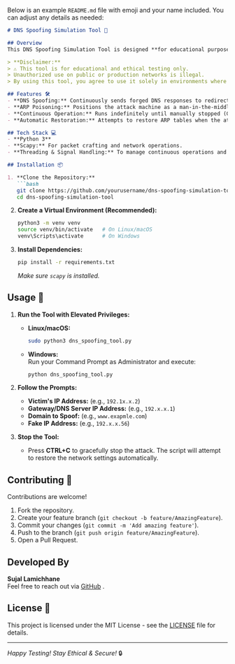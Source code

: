 
Below is an example `README.md` file with emoji and your name included. You can adjust any details as needed:

```markdown
# DNS Spoofing Simulation Tool 🚀

## Overview
This DNS Spoofing Simulation Tool is designed **for educational purposes only**. It demonstrates how DNS spoofing and ARP poisoning can be used in a controlled lab environment to simulate a man‑in‑the‑middle (MITM) attack. **Use responsibly!**

> **Disclaimer:**  
> ⚠️ This tool is for educational and ethical testing only.  
> Unauthorized use on public or production networks is illegal.  
> By using this tool, you agree to use it solely in environments where you have explicit permission.

## Features 🛠️
- **DNS Spoofing:** Continuously sends forged DNS responses to redirect traffic for a specific domain.
- **ARP Poisoning:** Positions the attack machine as a man‑in‑the‑middle between the victim and the gateway.
- **Continuous Operation:** Runs indefinitely until manually stopped (CTRL+C).
- **Automatic Restoration:** Attempts to restore ARP tables when the attack is stopped.

## Tech Stack 💻
- **Python 3**  
- **Scapy:** For packet crafting and network operations.
- **Threading & Signal Handling:** To manage continuous operations and graceful exits.

## Installation 📦

1. **Clone the Repository:**
   ```bash
   git clone https://github.com/yourusername/dns-spoofing-simulation-tool.git
   cd dns-spoofing-simulation-tool
   ```

2. **Create a Virtual Environment (Recommended):**
   ```bash
   python3 -m venv venv
   source venv/bin/activate   # On Linux/macOS
   venv\Scripts\activate      # On Windows
   ```

3. **Install Dependencies:**
   ```bash
   pip install -r requirements.txt
   ```
   *Make sure `scapy` is installed.*

## Usage 🚦

1. **Run the Tool with Elevated Privileges:**

   - **Linux/macOS:**
     ```bash
     sudo python3 dns_spoofing_tool.py
     ```
   - **Windows:**  
     Run your Command Prompt as Administrator and execute:
     ```bash
     python dns_spoofing_tool.py
     ```

2. **Follow the Prompts:**
   - **Victim's IP Address:** (e.g., `192.1x.x.2`)
   - **Gateway/DNS Server IP Address:** (e.g., `192.x.x.1`)
   - **Domain to Spoof:** (e.g., `www.exapmle.com`)
   - **Fake IP Address:** (e.g., `192.x.x.56`)

3. **Stop the Tool:**
   - Press **CTRL+C** to gracefully stop the attack. The script will attempt to restore the network settings automatically.

## Contributing 🤝
Contributions are welcome!  
1. Fork the repository.
2. Create your feature branch (`git checkout -b feature/AmazingFeature`).
3. Commit your changes (`git commit -m 'Add amazing feature'`).
4. Push to the branch (`git push origin feature/AmazingFeature`).
5. Open a Pull Request.

## Developed By
**Sujal Lamichhane**  
Feel free to reach out via [GitHub](https://github.com/sujallamichhan18) .

## License 📄
This project is licensed under the MIT License - see the [LICENSE](LICENSE) file for details.

---

*Happy Testing! Stay Ethical & Secure!* 🔒
```

